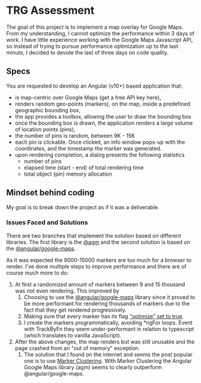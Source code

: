 

# TRG Assessment

The goal of this project is to implement a map overlay for Google Maps. From my understanding, I cannot optimize the performance within 3 days of work. I have little experience working with the Google Maps Javascript API, so instead of trying to pursue performance optimization up to the last minute, I decided to devote the last of three days on code quality.

## Specs

You are requested to develop an Angular (v10+) based application that:
* is map-centric over Google Maps (get a free API key here),
* renders random geo-points (markers), on the map, inside a predefined geographic
bounding box,
* the app provides a toolbox, allowing the user to draw the bounding box
* once the bounding box is drawn, the application renders a large volume of location points
(pins),
* the number of pins is random, between 9K - 15K
* each pin is clickable. Once clicked, an info window pops-up with the coordinates, and the
timestamp the marker was generated.
* upon rendering completion, a dialog presents the following statistics
  * number of pins
  * elapsed time (start - end) of total rendering time
  * total object (pin) memory allocation

## Mindset behind coding

My goal is to break down the project as if it was a deliverable.

### Issues Faced and Solutions
There are two branches that implement the solution based on different libraries. The first library is the [@agm](https://angular-maps.com/api-docs/agm-core/components/agmmap) and the second solution is based on the [@angular/google-maps](https://www.npmjs.com/package/@angular/google-maps).

As it was expected the 9000-15000 markers are too much for a browser to render. I've done multiple steps to improve performance and there are of course much more to do:


1. At first a randomized amount of markers between 9 and 15 thousand was not even rendering. This improved by
   1. Choosing to use the [@angular/google-maps](https://www.npmjs.com/package/@angular/google-maps) library since it proved to be more performant for rendering thousands of markers due to the fact that they get rendered progressively.
   2. Making sure that every marker has its flag ["optimize" set to true](https://developers.google.com/maps/optimization-guide#optimizing_markers).
   3.  I create the markers programmatically, avoiding *ngFor loops. Event with TrackByFn they seem under-performant in relation to typescript (which translates to vanilla JavaScript).
2. After the above changes, the map renders but was still unusable and the page crashed from an "out of memory" exception.
   1. The solution that I found on the internet and seems the post popular one is to use [Marker Clustering](https://developers.google.com/maps/documentation/javascript/marker-clustering). With Marker Clustering the Angular Google Maps library (agm) seems to clearly outperform @angular/google-maps.
   
